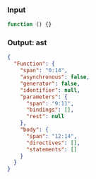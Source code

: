 ### Input
```js parse:expr
function () {}
```

### Output: ast
```json
{
  "Function": {
    "span": "0:14",
    "asynchronous": false,
    "generator": false,
    "identifier": null,
    "parameters": {
      "span": "9:11",
      "bindings": [],
      "rest": null
    },
    "body": {
      "span": "12:14",
      "directives": [],
      "statements": []
    }
  }
}
```
